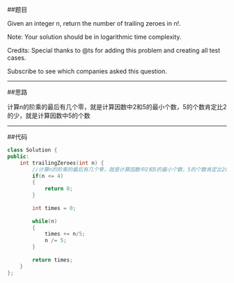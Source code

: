##题目

Given an integer n, return the number of trailing zeroes in n!.

Note: Your solution should be in logarithmic time complexity.

Credits:
Special thanks to @ts for adding this problem and creating all test cases.

Subscribe to see which companies asked this question.

------

##思路

计算n的阶乘的最后有几个零，就是计算因数中2和5的最小个数，5的个数肯定比2的少，就是计算因数中5的个数

------

##代码

```cpp
class Solution {
public:
    int trailingZeroes(int n) {
        //计算n的阶乘的最后有几个零，就是计算因数中2和5的最小个数，5的个数肯定比2的少，就是计算因数中5的个数
        if(n <= 4)
        {
            return 0;
        }
        
        int times = 0;
        
        while(n)
        {
            times += n/5;
            n /= 5;
        }
        
        return times;
    }
};
```